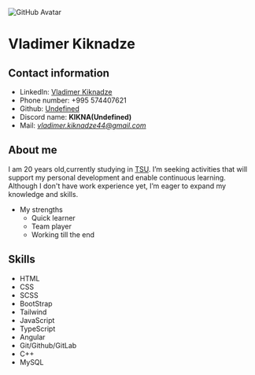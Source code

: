 ![GitHub Avatar](https://www.dertz.in/apps/android/imgs/GitHub-25.jpg)

# Vladimer Kiknadze

## Contact information

- LinkedIn: [Vladimer Kiknadze](https://www.linkedin.com/in/vladimerkiknadze4/)
- Phone number: +995 574407621
- Github: [Undefined](https://github.com/KIKN4)
- Discord name: **KIKNA(Undefined)**
- Mail: *vladimer.kiknadze44@gmail.com*

## About me

I am 20 years old,currently studying in [TSU](https://tsu.ge/). I’m seeking activities that will support my personal development and enable continuous learning. Although I don't have work experience yet, I’m eager to expand my knowledge and skills.

- My strengths
  - Quick learner
  - Team player
  - Working till the end

## Skills

- HTML
- CSS
- SCSS
- BootStrap
- Tailwind
- JavaScript
- TypeScript
- Angular
- Git/Github/GitLab
- C++
- MySQL
